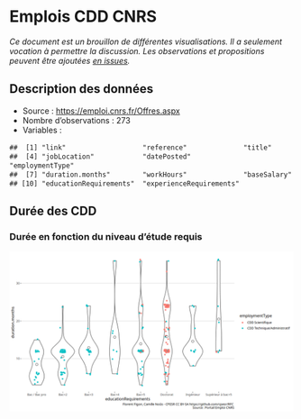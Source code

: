 Emplois CDD CNRS
================

*Ce document est un brouillon de différentes visualisations. Il a
seulement vocation à permettre la discussion. Les observations et
propositions peuvent être ajoutées [en
issues](https://github.com/cpesr/RFC/issues).*

## Description des données

  - Source : <https://emploi.cnrs.fr/Offres.aspx>
  - Nombre d’observations : 273
  - Variables :

<!-- end list -->

    ##  [1] "link"                   "reference"              "title"                 
    ##  [4] "jobLocation"            "datePosted"             "employmentType"        
    ##  [7] "duration.months"        "workHours"              "baseSalary"            
    ## [10] "educationRequirements"  "experienceRequirements"

## Durée des CDD

### Durée en fonction du niveau d’étude requis

![](EmploisCDDCNRS_files/figure-gfm/duree.par.niveau.1-1.png)<!-- -->
